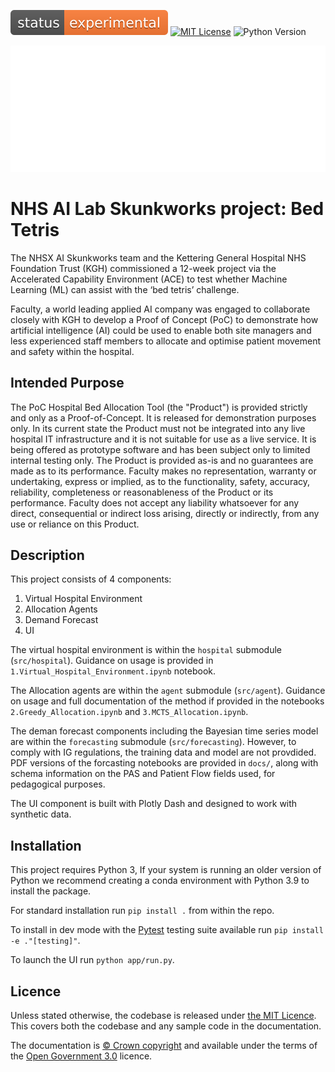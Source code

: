 [![status: experimental](https://github.com/GIScience/badges/raw/master/status/experimental.svg)](https://github.com/GIScience/badges#experimental)
[![MIT License](https://img.shields.io/badge/License-MIT-lightgray.svg)](LICENSE)
![Python Version](https://img.shields.io/badge/Python-3.9.0-blue.svg)

![Banner](docs/Logo-Faculty-700x280px-white-rgb.png)

# NHS AI Lab Skunkworks project: Bed Tetris

The NHSX AI Skunkworks team and the Kettering General Hospital NHS Foundation Trust (KGH) commissioned a 12-week project via the Accelerated Capability Environment (ACE) to test whether Machine Learning (ML) can assist with the ‘bed tetris’ challenge.

Faculty, a world leading applied AI company was engaged 
to collaborate closely with KGH to develop a Proof of Concept (PoC) to demonstrate how artificial intelligence (AI) could be used to enable both site managers and less experienced staff members to allocate and optimise patient movement and safety within the hospital. 

## Intended Purpose

The PoC Hospital Bed Allocation Tool (the "Product") is provided strictly and only as a Proof-of-Concept. It is released for demonstration purposes only. In its current state the Product must not be integrated into any live hospital IT infrastructure and it is not suitable for use as a live service. It is being offered as prototype software and has been subject only to limited internal testing only. The Product is provided as-is and no guarantees are made as to its performance. Faculty makes no representation, warranty or undertaking, express or implied, as to the functionality, safety, accuracy, reliability, completeness or reasonableness of the Product or its performance. Faculty does not accept any liability whatsoever for any direct, consequential or indirect loss arising, directly or indirectly, from any use or reliance on this Product. 

## Description

This project consists of 4 components:
<ol>
<li> Virtual Hospital Environment
<li> Allocation Agents
<li> Demand Forecast
<li> UI
</ol>

The virtual hospital environment is within the `hospital` submodule (`src/hospital`). Guidance on usage is provided in `1.Virtual_Hospital_Environment.ipynb` notebook. 

The Allocation agents are within the `agent` submodule (`src/agent`). Guidance on usage and full documentation of the method if provided in the notebooks `2.Greedy_Allocation.ipynb` and `3.MCTS_Allocation.ipynb`. 

The deman forecast components including the Bayesian time series model are within the `forecasting` submodule (`src/forecasting`). However, to comply with IG regulations, the training data and model are not provdided. PDF versions of the forcasting notebooks are provided in `docs/`, along with schema information on the PAS and Patient Flow fields used, for pedagogical purposes. 

The UI component is built with Plotly Dash and designed to work with synthetic data.

## Installation

This project requires Python 3, If your system is running an older version
of Python we recommend creating a conda environment with Python 3.9 to install
the package.

For standard installation run `pip install .` from within the repo.

To install in dev mode with the [Pytest](https://docs.pytest.org/en/6.2.x/) testing suite available run
```pip install -e ."[testing]"```.

To launch the UI run `python app/run.py`.

## Licence

Unless stated otherwise, the codebase is released under [the MIT Licence][mit].
This covers both the codebase and any sample code in the documentation.

The documentation is [© Crown copyright][copyright] and available under the terms
of the [Open Government 3.0][ogl] licence.

[mit]: LICENCE
[copyright]: http://www.nationalarchives.gov.uk/information-management/re-using-public-sector-information/uk-government-licensing-framework/crown-copyright/
[ogl]: http://www.nationalarchives.gov.uk/doc/open-government-licence/version/3/